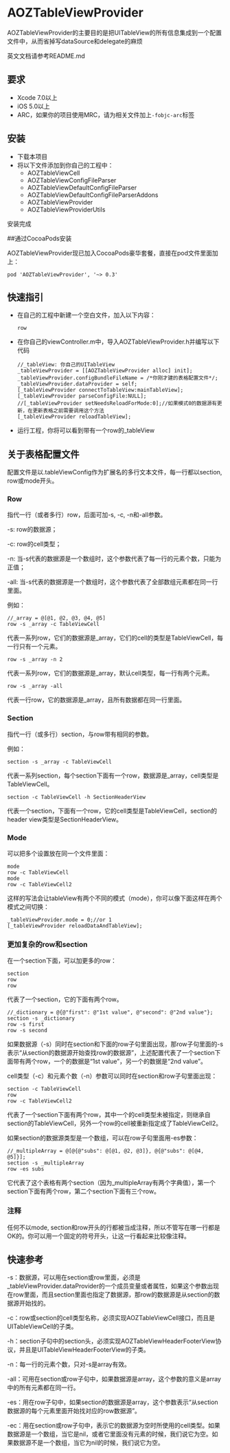 # AOZTableViewProvider

AOZTableViewProvider的主要目的是把UITableView的所有信息集成到一个配置文件中，从而省掉写dataSource和delegate的麻烦

英文文档请参考README.md

## 要求

* Xcode 7.0以上
* iOS 5.0以上
* ARC，如果你的项目使用MRC，请为相关文件加上`-fobjc-arc`标签

## 安装

* 下载本项目
* 将以下文件添加到你自己的工程中：
  * AOZTableViewCell
  * AOZTableViewConfigFileParser
  * AOZTableViewDefaultConfigFileParser
  * AOZTableViewDefaultConfigFileParserAddons
  * AOZTableViewProvider
  * AOZTableViewProviderUtils

安装完成

##通过CocoaPods安装

AOZTableViewProvider现已加入CocoaPods豪华套餐，直接在pod文件里面加上：

```
pod 'AOZTableViewProvider', '~> 0.3'
```

## 快速指引

* 在自己的工程中新建一个空白文件，加入以下内容：

  ``` 
  row
  ```


* 在你自己的viewController.m中，导入AOZTableViewProvider.h并编写以下代码

  ``` 
  //_tableView: 你自己的UITableView
  _tableViewProvider = [[AOZTableViewProvider alloc] init];
  _tableViewProvider.configBundleFileName = /*你刚才建的表格配置文件*/;
  _tableViewProvider.dataProvider = self;
  [_tableViewProvider connectToTableView:mainTableView];
  [_tableViewProvider parseConfigFile:NULL];
  //[_tableViewProvider setNeedsReloadForMode:0];//如果模式0的数据源有更新，在更新表格之前需要调用这个方法
  [_tableViewProvider reloadTableView];
  ```


* 运行工程，你将可以看到带有一个row的_tableView

## 关于表格配置文件

配置文件是以.tableViewConfig作为扩展名的多行文本文件，每一行都以section, row或mode开头。

### Row

指代一行（或者多行）row，后面可加-s, -c, -n和-all参数。

-s: row的数据源；

-c: row的cell类型；

-n: 当-s代表的数据源是一个数组时，这个参数代表了每一行的元素个数，只能为正值；

-all: 当-s代表的数据源是一个数组时，这个参数代表了全部数组元素都在同一行里面。

例如：

``` 
//_array = @[@1, @2, @3, @4, @5]
row -s _array -c TableViewCell
```

代表一系列row，它们的数据源是_array，它们的cell的类型是TableViewCell，每一行只有一个元素。

``` 
row -s _array -n 2
```

代表一系列row，它们的数据源是_array，默认cell类型，每一行有两个元素。

``` 
row -s _array -all
```

代表一行row，它的数据源是_array，且所有数据都在同一行里面。

### Section

指代一行（或多行）section，与row带有相同的参数。

例如：

``` 
section -s _array -c TableViewCell
```

代表一系列section，每个section下面有一个row，数据源是_array，cell类型是TableViewCell。

``` 
section -c TableViewCell -h SectionHeaderView
```

代表一个section，下面有一个row，它的cell类型是TableViewCell，section的header view类型是SectionHeaderView。

### Mode

可以把多个设置放在同一个文件里面：

``` 
mode
row -c TableViewCell
mode
row -c TableViewCell2
```

这样的写法会让tableView有两个不同的模式（mode），你可以像下面这样在两个模式之间切换：

``` 
_tableViewProvider.mode = 0;//or 1
[_tableViewProvider reloadDataAndTableView];
```

### 更加复杂的row和section

在一个section下面，可以加更多的row：

``` 
section
row
row
```

代表了一个section，它的下面有两个row。

``` 
//_dictionary = @{@"first": @"1st value", @"second": @"2nd value"};
section -s _dictionary
row -s first
row -s second
```

如果数据源（-s）同时在section和下面的row子句里面出现，那row子句里面的-s表示“从section的数据源开始查找row的数据源”，上述配置代表了一个section下面带有两个row，一个的数据是“1st value”，另一个的数据是“2nd value”。

cell类型（-c）和元素个数（-n）参数可以同时在section和row子句里面出现：

``` 
section -c TableViewCell
row
row -c TableViewCell2
```

代表了一个section下面有两个row，其中一个的cell类型未被指定，则继承自section的TableViewCell，另外一个row的cell被重新指定成了TableViewCell2。

如果section的数据源类型是一个数组，可以在row子句里面用-es参数：

``` 
//_multipleArray = @[@{@"subs": @[@1, @2, @3]}, @{@"subs": @[@4, @5]}];
section -s _multipleArray
row -es subs
```

它代表了这个表格有两个section（因为_multipleArray有两个字典值），第一个section下面有两个row，第二个section下面有三个row。

### 注释

任何不以mode, section和row开头的行都被当成注释，所以不管写在哪一行都是OK的。你可以用一个固定的符号开头，让这一行看起来比较像注释。

## 快速参考

-s：数据源，可以用在section或row里面，必须是_tableViewProvider.dataProvider的一个成员变量或者属性，如果这个参数出现在row里面，而且section里面也指定了数据源，那row的数据源是从section的数据源开始找的。

-c：row或section的cell类型名称，必须实现AOZTableViewCell接口，而且是UITableViewCell的子类。

-h：section子句中的section头，必须实现AOZTableViewHeaderFooterView协议，并且是UITableViewHeaderFooterView的子类。

-n：每一行的元素个数，只对-s是array有效。

-all：可用在section或row子句中，如果数据源是array，这个参数的意义是array中的所有元素都在同一行。

-es：用在row子句中，如果section的数据源是array，这个参数表示“从section数据源的每个元素里面开始找对应的row数据源”。

-ec：用在section或row子句中，表示它的数据源为空时所使用的cell类型。如果数据源是一个数组，当它是nil，或者它里面没有元素的时候，我们说它为空。如果数据源不是一个数组，当它为nil的时候，我们说它为空。